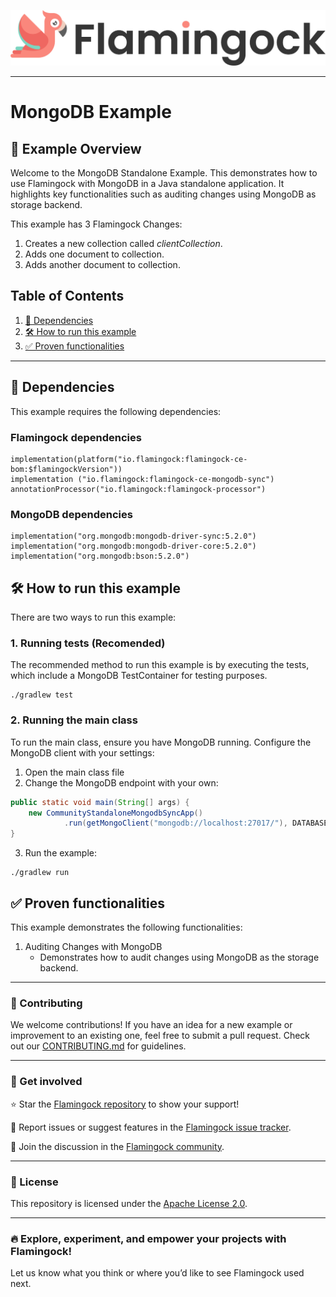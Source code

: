 ![Header Image](../../misc/logo-with-text.png)
___

# MongoDB Example

## 📖 Example Overview

Welcome to the MongoDB Standalone Example. This demonstrates how to use Flamingock with MongoDB in a Java
standalone application. It highlights key functionalities such as auditing changes using MongoDB as storage backend.

This example has 3 Flamingock Changes:
1. Creates a new collection called *clientCollection*.
2. Adds one document to collection.
3. Adds another document to collection.

## Table of Contents

1. [📌 Dependencies](#-dependencies)
2. [🛠 How to run this example](#-how-to-run-this-example)
3. [✅ Proven functionalities](#-proven-functionalities)

---

## 📌 Dependencies

This example requires the following dependencies:
### Flamingock dependencies
    implementation(platform("io.flamingock:flamingock-ce-bom:$flamingockVersion"))
    implementation ("io.flamingock:flamingock-ce-mongodb-sync")
    annotationProcessor("io.flamingock:flamingock-processor")

### MongoDB dependencies
    implementation("org.mongodb:mongodb-driver-sync:5.2.0")
    implementation("org.mongodb:mongodb-driver-core:5.2.0")
    implementation("org.mongodb:bson:5.2.0")

## 🛠 How to run this example

There are two ways to run this example:

### 1. Running tests (Recomended)
The recommended method to run this example is by executing the tests, which include a MongoDB TestContainer for testing
purposes.
```shell
./gradlew test
```

### 2. Running the main class
To run the main class, ensure you have MongoDB running. Configure the MongoDB client with your settings:
1. Open the main class file
2. Change the MongoDB endpoint with your own:
```java
public static void main(String[] args) {
    new CommunityStandaloneMongodbSyncApp()
            .run(getMongoClient("mongodb://localhost:27017/"), DATABASE_NAME); // Set your MongoDB endpoint
}
```
3. Run the example:
```shell
./gradlew run
```

## ✅ Proven functionalities

This example demonstrates the following functionalities:
1. Auditing Changes with MongoDB
   - Demonstrates how to audit changes using MongoDB as the storage backend.

___

### 📢 Contributing
We welcome contributions! If you have an idea for a new example or improvement to an existing one, feel free to submit a
pull request. Check out our [CONTRIBUTING.md](../../CONTRIBUTING.md) for guidelines.

___

### 🤝 Get involved
⭐ Star the [Flamingock repository](https://github.com/mongock/flamingock-project) to show your support!

🐞 Report issues or suggest features in the [Flamingock issue tracker](https://github.com/mongock/flamingock-project/issues).

💬 Join the discussion in the [Flamingock community](https://github.com/mongock/flamingock-project/discussions).

___

### 📜 License
This repository is licensed under the [Apache License 2.0](../../LICENSE.md).

___

### 🔥 Explore, experiment, and empower your projects with Flamingock!
Let us know what you think or where you’d like to see Flamingock used next.
